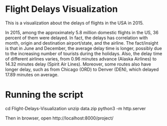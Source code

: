 # Flight Delays Visualization
This is a visualization about the delays of flights in the USA in 2015.

In 2015, among the approximately 5.8 million domestic flights in the US, 36 percent of them were delayed. In fact, the delays has correlation with month, origin and destination airport/state, and the airline. The fact/insight is that in June and December, the average delay time is longer, possibly due to the increasing number of tourists during the holidays. Also, the delay time of different airlines varies, from 0.96 minutes advance (Alaska Airlines) to 14.32 minutes delay (Spirit Air Lines). Moreover, some routes also have longer delay, such as from Chicago (ORD) to Denver (DEN), which delayed 17.89 minutes on average.

# Running the script

cd Flight-Delays-Visualization
unzip data.zip
python3 -m http.server

Then in browser, open http://localhost:8000/project/
